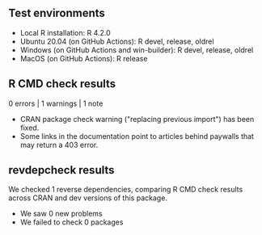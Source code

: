 ## Test environments
* Local R installation: R 4.2.0
* Ubuntu 20.04 (on GitHub Actions): R devel, release, oldrel
* Windows (on GitHub Actions and win-builder): R devel, release, oldrel
* MacOS (on GitHub Actions): R release

## R CMD check results

0 errors | 1 warnings | 1 note

* CRAN package check warning ("replacing previous import") has been fixed.
* Some links in the documentation point to articles behind paywalls that may return a 403 error.

## revdepcheck results

We checked 1 reverse dependencies, comparing R CMD check results across CRAN and dev versions of this package.

 * We saw 0 new problems
 * We failed to check 0 packages
